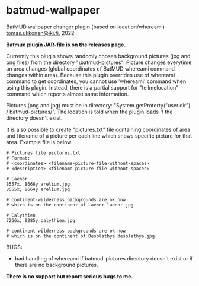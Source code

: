# batmud-wallpaper
BatMUD wallpaper changer plugin (based on location/whereami)
tomas.ukkonen@iki.fi, 2022

**Batmud plugin JAR-file is on the releases page.**

Currently this plugin shows randomly chosen background pictures (jpg and png files) from the directory "<path>\batmud-pictures\".
Picture changes everytime an area changes (global coordinates of BatMUD whereami command changes within area).
Because this plugin overrides use of whereami command to get coordinates, you cannot use 'whereami' command when using this plugin. Instead, there is a partial support for "tellmelocation" command which reports almost same information.

Pictures (png and jpg) must be in directory: "System.getProterty("user.dir") / batmud-pictures/". The location is told when the plugin loads if the directory doesn't exist.

It is also possible to create "pictures.txt" file containing coordinates of area and filename of a picture per each line which shows specific picture for that area. Example file is below. 

```
# Pictures file pictures.txt
# Format:
# <coordinates> <filename-picture-file-without-spaces>
# <description> <filename-picture-file-without-spaces>

# Laenor 
8557x, 8666y arelium.jpg
8555x, 8664y arelium.jpg

# continent-wilderness backgrounds are ok now
# which is on the continent of Laenor laenor.jpg

# Calythien
7266x, 9285y calythien.jpg

# continent-wilderness backgrounds are ok now
# which is on the continent of Desolathya desolathya.jpg
```

BUGS:

- bad handling of whereami if batmud-pictures directory doesn't exist or if there are no background pictures.

**There is no support but report serious bugs to me.**
